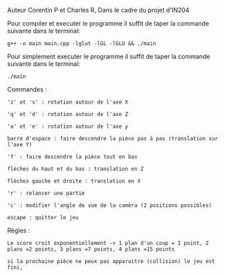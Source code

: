 Auteur Corentin P et Charles R,
Dans le cadre du projet d'IN204

Pour compiler et executer le programme il suffit de taper la commande suivante dans le terminal:

    g++ -o main main.cpp -lglut -lGL -lGLU && ./main

Pour simplement executer le programme il suffit de taper la commande suivante dans le terminal:

    ./main


Commandes :

    'z' et 's' : rotation autour de l'axe X
    
    'q' et 'd' : rotation autour de l'axe Z
    
    'a' et 'e' : rotation autour de l'axe y
    
    barre d'espace : faire descendre la pièce pas à pas (translation sur l'axe Y)
    
    'f' : faire descendre la pièce tout en bas
    
    fléches du haut et du bas : translation en Z
    
    fléches gauche et droite : translation en X
    
    'r' : relancer une partie
    
    'c' : modifier l'angle de vue de la camèra (2 positions possibles)
    
    escape : quitter le jeu
    
Règles : 

    Le score croit exponentiellement -> 1 plan d'un coup = 1 point, 2 plans =2 points, 3 plans =7 points, 4 plans =15 points
    
    si la prochaine pièce ne peux pas apparaitre (collision) le jeu est fini,
    
    
    
    
    
    
    
